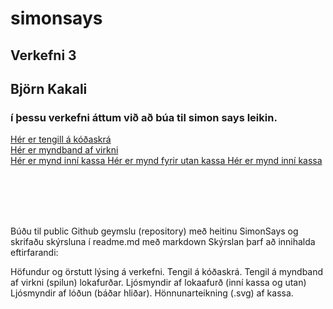 # simonsays
## Verkefni 3
## Björn Kakali
### í þessu verkefni áttum við að búa til simon says leikin.

[Hér er tengill á kóðaskrá](https://github.com/bjorn144/simonsays/blob/main/Simon.ino)
<br>
[Hér er myndband af virkni](https://youtu.be/X4_KcfQswak)
<br>
[Hér er mynd inní kassa ](https://github.com/bjorn144/simonsays/blob/main/IMG_0007.HEIC)
[Hér er mynd fyrir utan kassa ](https://github.com/bjorn144/simonsays/blob/main/IMG_0008.HEIC)
[Hér er mynd inní kassa ](https://github.com/bjorn144/simonsays/blob/main/IMG_0009.HEIC)






<br>
<br>
<br>
<br>


Búðu til public Github geymslu (repository) með heitinu SimonSays og skrifaðu skýrsluna í readme.md með markdown 
Skýrslan þarf að innihalda eftirfarandi:

Höfundur og örstutt lýsing á verkefni.
Tengil á kóðaskrá.
Tengil á myndband af virkni (spilun) lokafurðar.
Ljósmyndir af lokaafurð (inní kassa og utan)
Ljósmyndir af lóðun (báðar hliðar).
Hönnunarteikning (.svg) af kassa.
